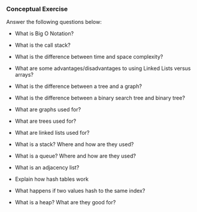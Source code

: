 ### Conceptual Exercise

Answer the following questions below:

- What is Big O Notation?

- What is the call stack?

- What is the difference between time and space complexity?

- What are some advantages/disadvantages to using Linked Lists versus arrays?

- What is the difference between a tree and a graph?

- What is the difference between a binary search tree and binary tree?

- What are graphs used for?

- What are trees used for?

- What are linked lists used for?

- What is a stack? Where and how are they used?

- What is a queue? Where and how are they used?

- What is an adjacency list?

- Explain how hash tables work

- What happens if two values hash to the same index?

- What is a heap? What are they good for?
